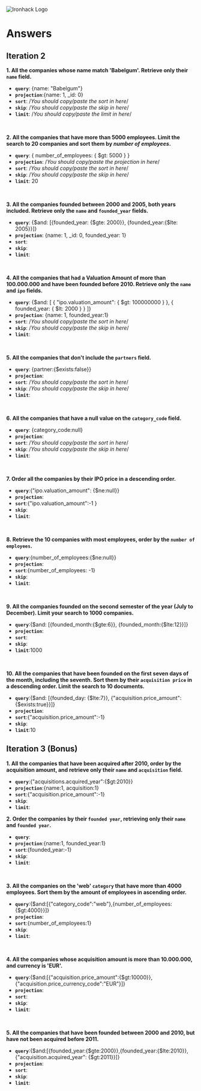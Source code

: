 ![Ironhack Logo](https://i.imgur.com/1QgrNNw.png)

# Answers

## Iteration 2

**1. All the companies whose name match 'Babelgum'. Retrieve only their `name` field.**

- **`query`**: {name: "Babelgum"}
- **`projection`**:{name: 1, \_id: 0}
- **`sort`**: /_You should copy/paste the sort in here_/
- **`skip`**: /_You should copy/paste the skip in here_/
- **`limit`**: /_You should copy/paste the limit in here_/

<br>

**2. All the companies that have more than 5000 employees. Limit the search to 20 companies and sort them by _number of employees_.**

- **`query`**: { number_of_employees: { $gt: 5000 } }
- **`projection`**: /_You should copy/paste the projection in here_/
- **`sort`**: /_You should copy/paste the sort in here_/
- **`skip`**: /_You should copy/paste the skip in here_/
- **`limit`**: 20

<br>

**3. All the companies founded between 2000 and 2005, both years included. Retrieve only the `name` and `founded_year` fields.**

- **`query`**: {$and: [{founded_year: {$gte: 2000}}, {founded_year:{$lte: 2005}}]}
- **`projection`**: {name: 1, \_id: 0, founded_year: 1}
- **`sort`**:
- **`skip`**:
- **`limit`**:

<br>

**4. All the companies that had a Valuation Amount of more than 100.000.000 and have been founded before 2010. Retrieve only the `name` and `ipo` fields.**

- **`query`**: {$and: [
  { "ipo.valuation_amount": { $gt: 100000000 } },
  { founded_year: { $lt: 2000 } }
  ]}
- **`projection`**: {name: 1, founded_year:1}
- **`sort`**: /_You should copy/paste the sort in here_/
- **`skip`**: /_You should copy/paste the skip in here_/
- **`limit`**:

<br>

**5. All the companies that don't include the `partners` field.**

- **`query`**: {partner:{$exists:false}}
- **`projection`**:
- **`sort`**: /_You should copy/paste the sort in here_/
- **`skip`**: /_You should copy/paste the skip in here_/
- **`limit`**:

<br>

**6. All the companies that have a null value on the `category_code` field.**

- **`query`**: {category_code:null}
- **`projection`**:
- **`sort`**: /_You should copy/paste the sort in here_/
- **`skip`**: /_You should copy/paste the skip in here_/
- **`limit`**:

<br>

**7. Order all the companies by their IPO price in a descending order.**

- **`query`**:{"ipo.valuation_amount": {$ne:null}}
- **`projection`**:
- **`sort`**:{"ipo.valuation_amount":-1 }
- **`skip`**:
- **`limit`**:

<br>

**8. Retrieve the 10 companies with most employees, order by the `number of employees`.**

- **`query`**:{number_of_employees:{$ne:null}}
- **`projection`**:
- **`sort`**:{number_of_employees: -1}
- **`skip`**:
- **`limit`**:

<br>

**9. All the companies founded on the second semester of the year (July to December). Limit your search to 1000 companies.**

- **`query`**:{$and: [{founded_month:{$gte:6}}, {founded_month:{$lte:12}}]}
- **`projection`**:
- **`sort`**:
- **`skip`**:
- **`limit`**:1000

<br>

**10. All the companies that have been founded on the first seven days of the month, including the seventh. Sort them by their `acquisition price` in a descending order. Limit the search to 10 documents.**

- **`query`**:{$and: [{founded_day: {$lte:7}}, {"acquisition.price_amount":{$exists:true}}]}
- **`projection`**:
- **`sort`**:{"acquisition.price_amount":-1}
- **`skip`**:
- **`limit`**:10
  <br>

## Iteration 3 (Bonus)

**1. All the companies that have been acquired after 2010, order by the acquisition amount, and retrieve only their `name` and `acquisition` field.**

- **`query`**:{"acquisitions.acquired_year":{$gt:2010}}
- **`projection`**:{name:1, acquisition:1}
- **`sort`**:{"acquisition.price_amount":-1}
- **`skip`**:
- **`limit`**:
  <br>

**2. Order the companies by their `founded year`, retrieving only their `name` and `founded year`.**

- **`query`**:
- **`projection`**:{name:1, founded_year:1}
- **`sort`**:{founded_year:-1}
- **`skip`**:
- **`limit`**:

<br>

**3. All the companies on the 'web' `category` that have more than 4000 employees. Sort them by the amount of employees in ascending order.**

- **`query`**:{$and:[{"category_code":"web"},{number_of_employees:{$gt:4000}}]}
- **`projection`**:
- **`sort`**:{number_of_employees:1}
- **`skip`**:
- **`limit`**:

<br>

**4. All the companies whose acquisition amount is more than 10.000.000, and currency is 'EUR'.**

- **`query`**:{$and:[{"acquisition.price_amount":{$gt:10000}},{"acquisition.price_currency_code":"EUR"}]}
- **`projection`**:
- **`sort`**:
- **`skip`**:
- **`limit`**:

<br>

**5. All the companies that have been founded between 2000 and 2010, but have not been acquired before 2011.**

- **`query`**:{$and:[{founded_year:{$gte:2000}},{founded_year:{$lte:2010}}, {"acquisition.acquired_year": {$gt:2011}}]}
- **`projection`**:
- **`sort`**:
- **`skip`**:
- **`limit`**:
  <br>

